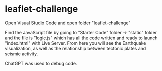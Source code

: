 # leaflet-challenge

Open Visual Studio Code and open folder "leaflet-challenge"

Find the JavaScript file by going to "Starter Code" folder -> "static" folder and the file is "logic.js" which has all the code written and ready to launch "index.html" with Live Server. From here you will see the Earthquake visualization, as well as the relationship between tectonic plates and seismic activity. 

ChatGPT was used to debug code.
